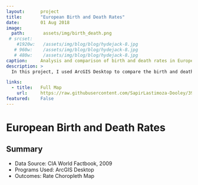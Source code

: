 ```yaml
---
layout:      project
title:       "European Birth and Death Rates"
date:        01 Aug 2018
image:
  path:       assets/img/birth_death.png
 # srcset:
    #1920w:   /assets/img/blog/blog/hydejack-8.jpg
   # 960w:    /assets/img/blog/blog/hydejack-8.jpg
   # 480w:    /assets/img/blog/blog/hydejack-8.jpg
caption:     Analysis and comparison of birth and death rates in Europe.
description: >
  In this project, I used ArcGIS Desktop to compare the birth and death rates per 1000 of European countries.

links:
  - title:   Full Map
    url:     https://raw.githubusercontent.com/SapirLastimoza-Dooley/390_labs/main/birth_death.jpg
featured:    False
---
```

# European Birth and Death Rates

## Summary
* Data Source: CIA World Factbook, 2009
* Programs Used: ArcGIS Desktop
* Outcomes: Rate Choropleth Map